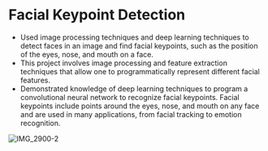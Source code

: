 # Facial Keypoint Detection

- Used image processing techniques and deep learning techniques to detect faces in an image and find facial keypoints, such as the position of the eyes, nose, and mouth on a face.
- This project involves image processing and feature extraction techniques that allow one to programmatically represent different facial features. 
- Demonstrated knowledge of deep learning techniques to program a convolutional neural network to recognize facial keypoints. Facial keypoints include points around the eyes, nose, and mouth on any face and are used in many applications, from facial tracking to emotion recognition.
 

![IMG_2900-2](https://github.com/johannssh/Facial-Keypoint-Detection/assets/11149699/122f2f3d-bd0b-49c8-865b-53b218a52547)
